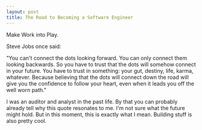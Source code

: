 ```yaml
---
layout: post
title: The Road to Becoming a Software Engineer
---
```


Make Work into Play.

Steve Jobs once said:

"You can't connect the dots looking forward. You can only connect them looking backwards. So you have to trust that the dots will somehow connect in your future. You have to trust in something: your gut, destiny, life, karma, whatever. Because believing that the dots will connect down the road will give you the confidence to follow your heart, even when it leads you off the well worn path."

I was an auditor and analyst in the past life. By that you can probably already tell why this quote resonates to me. I'm not sure what the future might hold. But in this moment, this is exactly what I mean. Building stuff is also pretty cool.